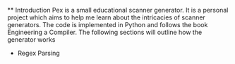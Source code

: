 ** Introduction
Pex is a small educational scanner generator. It is a personal project which aims to help me learn about the intricacies of scanner generators. The code is implemented in Python and follows the book Engineering a Compiler. The following sections will outline how the generator works

* Regex Parsing


